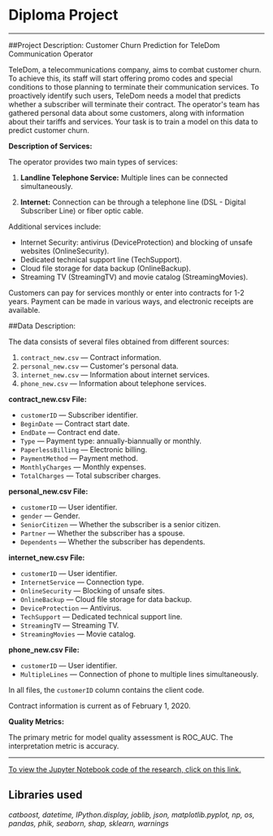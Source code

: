 # Diploma Project
---

##Project Description: Customer Churn Prediction for TeleDom Communication Operator

TeleDom, a telecommunications company, aims to combat customer churn. To achieve this, its staff will start offering promo codes and special conditions to those planning to terminate their communication services. To proactively identify such users, TeleDom needs a model that predicts whether a subscriber will terminate their contract. The operator's team has gathered personal data about some customers, along with information about their tariffs and services. Your task is to train a model on this data to predict customer churn.

**Description of Services:**

The operator provides two main types of services:

1. **Landline Telephone Service:** Multiple lines can be connected simultaneously.

2. **Internet:** Connection can be through a telephone line (DSL - Digital Subscriber Line) or fiber optic cable.

Additional services include:

- Internet Security: antivirus (DeviceProtection) and blocking of unsafe websites (OnlineSecurity).
- Dedicated technical support line (TechSupport).
- Cloud file storage for data backup (OnlineBackup).
- Streaming TV (StreamingTV) and movie catalog (StreamingMovies).

Customers can pay for services monthly or enter into contracts for 1-2 years. Payment can be made in various ways, and electronic receipts are available.

##Data Description:

The data consists of several files obtained from different sources:

1. `contract_new.csv` — Contract information.
2. `personal_new.csv` — Customer's personal data.
3. `internet_new.csv` — Information about internet services.
4. `phone_new.csv` — Information about telephone services.

**contract_new.csv File:**

- `customerID` — Subscriber identifier.
- `BeginDate` — Contract start date.
- `EndDate` — Contract end date.
- `Type` — Payment type: annually-biannually or monthly.
- `PaperlessBilling` — Electronic billing.
- `PaymentMethod` — Payment method.
- `MonthlyCharges` — Monthly expenses.
- `TotalCharges` — Total subscriber charges.

**personal_new.csv File:**

- `customerID` — User identifier.
- `gender` — Gender.
- `SeniorCitizen` — Whether the subscriber is a senior citizen.
- `Partner` — Whether the subscriber has a spouse.
- `Dependents` — Whether the subscriber has dependents.

**internet_new.csv File:**

- `customerID` — User identifier.
- `InternetService` — Connection type.
- `OnlineSecurity` — Blocking of unsafe sites.
- `OnlineBackup` — Cloud file storage for data backup.
- `DeviceProtection` — Antivirus.
- `TechSupport` — Dedicated technical support line.
- `StreamingTV` — Streaming TV.
- `StreamingMovies` — Movie catalog.

**phone_new.csv File:**

- `customerID` — User identifier.
- `MultipleLines` — Connection of phone to multiple lines simultaneously.

In all files, the `customerID` column contains the client code.

Contract information is current as of February 1, 2020.

**Quality Metrics:**

The primary metric for model quality assessment is ROC_AUC. The interpretation metric is accuracy.

---

<a href="https://github.com/DimaDoesCode/Yandex_Practicum-Diploma_Project/blob/master/diploma_project/diploma_project_final.ipynb">To view the Jupyter Notebook code of the research, click on this link.</a>

## Libraries used
<i>catboost, datetime, IPython.display, joblib, json, matplotlib.pyplot, np, os, pandas, phik, seaborn, shap, sklearn, warnings</i>